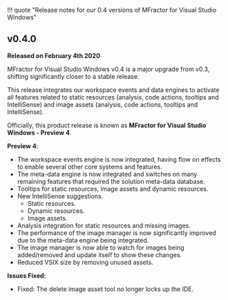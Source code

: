 !!! quote "Release notes for our 0.4 versions of MFractor for Visual Studio Windows"

## v0.4.0
**Released on February 4th 2020**

MFractor for Visual Studio Windows v0.4 is a major upgrade from v0.3, shifting significantly closer to a stable release.

This release integrates our workspace events and data engines to activate all features related to static resources (analysis, code actions, tooltips and IntelliSense) and image assets (analysis, code actions, tooltips and IntelliSense).

Officially, this product release is known as **MFractor for Visual Studio Windows - Preview 4**.

**Preview 4**:

  * The workspace events engine is now integrated, having flow on effects to enable several other core systems and features.
  * The meta-data engine is now integrated and switches on many remaining features that required the solution meta-data database.
  * Tooltips for static resources, image assets and dynamic resources.
  * New IntelliSense suggestions.
     * Static resources.
     * Dynamic resources.
     * Image assets.
  * Analysis integration for static resources and missing images.
  * The performance of the image manager is now significantly improved due to the meta-data engine being integrated.
  * The image manager is now able to watch for images being added/removed and update itself to show these changes.
  * Reduced VSIX size by removing unused assets.

**Issues Fixed:**

 * Fixed: The delete image asset tool no longer locks up the IDE.
